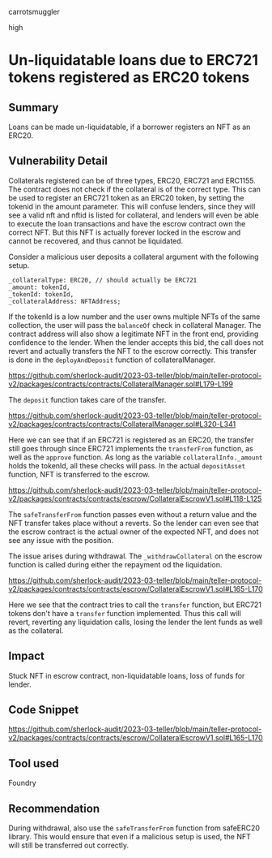 carrotsmuggler

high

# Un-liquidatable loans due to ERC721 tokens registered as ERC20 tokens

## Summary

Loans can be made un-liquidatable, if a borrower registers an NFT as an ERC20.

## Vulnerability Detail

Collaterals registered can be of three types, ERC20, ERC721 and ERC1155. The contract does not check if the collateral is of the correct type. This can be used to register an ERC721 token as an ERC20 token, by setting the tokenid in the amount parameter. This will confuse lenders, since they will see a valid nft and nftid is listed for collateral, and lenders will even be able to execute the loan transactions and have the escrow contract own the correct NFT. But this NFT is actually forever locked in the escrow and cannot be recovered, and thus cannot be liquidated.

Consider a malicious user deposits a collateral argument with the following setup.

```solidity
_collateralType: ERC20, // should actually be ERC721
_amount: tokenId,
_tokenId: tokenId,
_collateralAddress: NFTAddress;
```

If the tokenId is a low number and the user owns multiple NFTs of the same collection, the user will pass the `balanceOf` check in collateral Manager. The contract address will also show a legitimate NFT in the front end, providing confidence to the lender. When the lender accepts this bid, the call does not revert and actually transfers the NFT to the escrow correctly. This transfer is done in the `deployAndDeposit` function of collateralManager.

https://github.com/sherlock-audit/2023-03-teller/blob/main/teller-protocol-v2/packages/contracts/contracts/CollateralManager.sol#L179-L199

The `deposit` function takes care of the transfer.

https://github.com/sherlock-audit/2023-03-teller/blob/main/teller-protocol-v2/packages/contracts/contracts/CollateralManager.sol#L320-L341

Here we can see that if an ERC721 is registered as an ERC20, the transfer still goes through since ERC721 implements the `transferFrom` function, as well as the `approve` function. As long as the variable `collateralInfo._amount` holds the tokenId, all these checks will pass. In the actual `depositAsset` function, NFT is transferred to the escrow.

https://github.com/sherlock-audit/2023-03-teller/blob/main/teller-protocol-v2/packages/contracts/contracts/escrow/CollateralEscrowV1.sol#L118-L125

The `safeTransferFrom` function passes even without a return value and the NFT transfer takes place without a reverts. So the lender can even see that the escrow contract is the actual owner of the expected NFT, and does not see any issue with the position.

The issue arises during withdrawal. The `_withdrawCollateral` on the escrow function is called during either the repayment od the liquidation.

https://github.com/sherlock-audit/2023-03-teller/blob/main/teller-protocol-v2/packages/contracts/contracts/escrow/CollateralEscrowV1.sol#L165-L170

Here we see that the contract tries to call the `transfer` function, but ERC721 tokens don't have a `transfer` function implemented. Thus this call will revert, reverting any liquidation calls, losing the lender the lent funds as well as the collateral.

## Impact

Stuck NFT in escrow contract, non-liquidatable loans, loss of funds for lender.

## Code Snippet

https://github.com/sherlock-audit/2023-03-teller/blob/main/teller-protocol-v2/packages/contracts/contracts/escrow/CollateralEscrowV1.sol#L165-L170

## Tool used

Foundry

## Recommendation

During withdrawal, also use the `safeTransferFrom` function from safeERC20 library. This would ensure that even if a malicious setup is used, the NFT will still be transferred out correctly.
